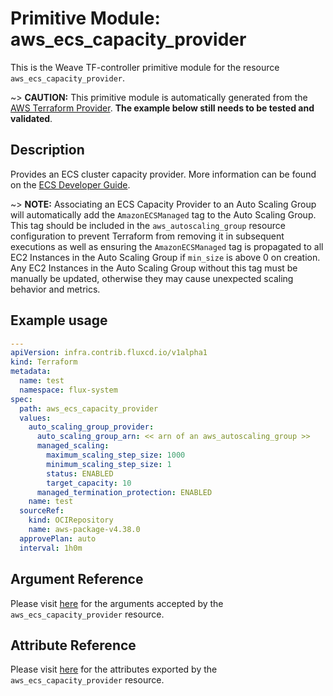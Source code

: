 
# Primitive Module: aws_ecs_capacity_provider

This is the Weave TF-controller primitive module for the resource `aws_ecs_capacity_provider`.

~> **CAUTION:** This primitive module is automatically generated from the [AWS Terraform Provider](https://registry.terraform.io/providers/hashicorp/aws/latest/docs/resources/ecs_capacity_provider). **The example below still needs to be tested and validated**.

## Description

Provides an ECS cluster capacity provider. More information can be found on the [ECS Developer Guide](https://docs.aws.amazon.com/AmazonECS/latest/developerguide/cluster-capacity-providers.html).

~> **NOTE:** Associating an ECS Capacity Provider to an Auto Scaling Group will automatically add the `AmazonECSManaged` tag to the Auto Scaling Group. This tag should be included in the `aws_autoscaling_group` resource configuration to prevent Terraform from removing it in subsequent executions as well as ensuring the `AmazonECSManaged` tag is propagated to all EC2 Instances in the Auto Scaling Group if `min_size` is above 0 on creation. Any EC2 Instances in the Auto Scaling Group without this tag must be manually be updated, otherwise they may cause unexpected scaling behavior and metrics.

## Example usage

```yaml
---
apiVersion: infra.contrib.fluxcd.io/v1alpha1
kind: Terraform
metadata:
  name: test
  namespace: flux-system
spec:
  path: aws_ecs_capacity_provider
  values:
    auto_scaling_group_provider:
      auto_scaling_group_arn: << arn of an aws_autoscaling_group >>
      managed_scaling:
        maximum_scaling_step_size: 1000
        minimum_scaling_step_size: 1
        status: ENABLED
        target_capacity: 10
      managed_termination_protection: ENABLED
    name: test
  sourceRef:
    kind: OCIRepository
    name: aws-package-v4.38.0
  approvePlan: auto
  interval: 1h0m
```

## Argument Reference

Please visit [here](https://registry.terraform.io/providers/hashicorp/aws/latest/docs/resources/ecs_capacity_provider#argument-reference) for the arguments accepted by the `aws_ecs_capacity_provider` resource.

## Attribute Reference

Please visit [here](https://registry.terraform.io/providers/hashicorp/aws/latest/docs/resources/ecs_capacity_provider#attributes-reference) for the attributes exported by the `aws_ecs_capacity_provider` resource.
